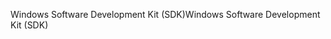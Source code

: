 <span data-ttu-id="c77e6-101">Windows Software Development Kit (SDK)</span><span class="sxs-lookup"><span data-stu-id="c77e6-101">Windows Software Development Kit (SDK)</span></span>
